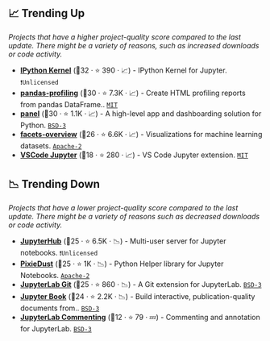 ## 📈 Trending Up

_Projects that have a higher project-quality score compared to the last update. There might be a variety of reasons, such as increased downloads or code activity._

- <b><a href="https://github.com/ipython/ipykernel">IPython Kernel</a></b> (🥇32 ·  ⭐ 390 · 📈) - IPython Kernel for Jupyter. <code>❗Unlicensed</code>
- <b><a href="https://github.com/pandas-profiling/pandas-profiling">pandas-profiling</a></b> (🥇30 ·  ⭐ 7.3K · 📈) - Create HTML profiling reports from pandas DataFrame.. <code><a href="http://bit.ly/34MBwT8">MIT</a></code>
- <b><a href="https://github.com/holoviz/panel">panel</a></b> (🥈30 ·  ⭐ 1.1K · 📈) - A high-level app and dashboarding solution for Python. <code><a href="http://bit.ly/3aKzpTv">BSD-3</a></code>
- <b><a href="https://github.com/PAIR-code/facets">facets-overview</a></b> (🥈26 ·  ⭐ 6.6K · 📈) - Visualizations for machine learning datasets. <code><a href="http://bit.ly/3nYMfla">Apache-2</a></code>
- <b><a href="https://github.com/microsoft/vscode-jupyter">VSCode Jupyter</a></b> (🥉18 ·  ⭐ 280 · 📈) - VS Code Jupyter extension. <code><a href="http://bit.ly/34MBwT8">MIT</a></code>

## 📉 Trending Down

_Projects that have a lower project-quality score compared to the last update. There might be a variety of reasons such as decreased downloads or code activity._

- <b><a href="https://github.com/jupyterhub/jupyterhub">JupyterHub</a></b> (🥈25 ·  ⭐ 6.5K · 📉) - Multi-user server for Jupyter notebooks. <code>❗Unlicensed</code>
- <b><a href="https://github.com/pixiedust/pixiedust">PixieDust</a></b> (🥇25 ·  ⭐ 1K · 📉) - Python Helper library for Jupyter Notebooks. <code><a href="http://bit.ly/3nYMfla">Apache-2</a></code>
- <b><a href="https://github.com/jupyterlab/jupyterlab-git">JupyterLab Git</a></b> (🥇25 ·  ⭐ 860 · 📉) - A Git extension for JupyterLab. <code><a href="http://bit.ly/3aKzpTv">BSD-3</a></code>
- <b><a href="https://github.com/executablebooks/jupyter-book">Jupyter Book</a></b> (🥈24 ·  ⭐ 2.2K · 📉) - Build interactive, publication-quality documents from.. <code><a href="http://bit.ly/3aKzpTv">BSD-3</a></code>
- <b><a href="https://github.com/jupyterlab/jupyterlab-commenting">JupyterLab Commenting</a></b> (🥉12 ·  ⭐ 79 · 💤) - Commenting and annotation for JupyterLab. <code><a href="http://bit.ly/3aKzpTv">BSD-3</a></code>

